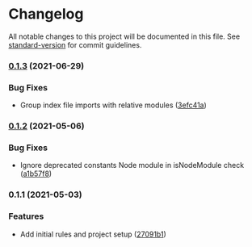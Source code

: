 # Changelog

All notable changes to this project will be documented in this file. See [standard-version](https://github.com/conventional-changelog/standard-version) for commit guidelines.

### [0.1.3](https://github.com/atdrago/import-sort-style-atdrago/compare/v0.1.2...v0.1.3) (2021-06-29)


### Bug Fixes

* Group index file imports with relative modules ([3efc41a](https://github.com/atdrago/import-sort-style-atdrago/commit/3efc41acf2015fcd5a5ff637560d42dea04de862))

### [0.1.2](https://github.com/atdrago/import-sort-style-atdrago/compare/v0.1.1...v0.1.2) (2021-05-06)


### Bug Fixes

* Ignore deprecated constants Node module in isNodeModule check ([a1b57f8](https://github.com/atdrago/import-sort-style-atdrago/commit/a1b57f86fe94a15819ff6771270789bc6dd5466f))

### 0.1.1 (2021-05-03)


### Features

* Add initial rules and project setup ([27091b1](https://github.com/atdrago/import-sort-style-atdrago/commit/27091b1c82028af859998da582c118e10dbed129))
